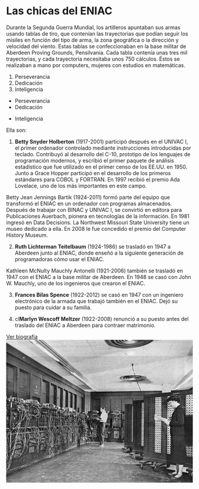 # Las chicas del ENIAC
Durante la Segunda Guerra Mundial, los artilleros apuntaban sus armas usando tablas de tiro, que contenían las trayectorias que podían seguir los misiles en función del tipo de arma, la zona geográfica o la dirección y velocidad del viento. Estas tablas se confeccionaban en la base militar de Aberdeen Proving Grounds, Pensilvania. Cada tabla contenía unas tres mil trayectorias, y cada trayectoria necesitaba unos 750 cálculos. Éstos se realizaban a mano por computers, mujeres con estudios en matemáticas.

1. Perseverancia
2. Dedicación
3. Inteligencia

* Perseverancia
* Dedicación
+ Inteligencia


Ella son:

1. **Betty Snyder Holberton** (1917-2001) participó después en el UNIVAC I, el primer ordenador controlado mediante instrucciones introducidas por teclado. Contribuyó al desarrollo del C-10,  prototipo de los lenguajes de programación modernos, y escribió el primer paquete de análisis estadístico que fue utilizado en el primer censo de los EE.UU. en 1950. Junto a Grace Hopper participó en el desarrollo de los primeros estándares para COBOL y FORTRAN. En 1997 recibió el premio Ada Lovelace, uno de los más importantes  en este campo.

Betty Jean Jennings Bartik (1924-2011) formó parte del equipo que transformó el ENIAC en un ordenador con programas almacenados. Después de trabajar con BINAC y UNIVAC I, se convirtió en editora para Publicaciones Auerbach, pionera en tecnologías de la información. En 1981 ingresó en Data Decisions. La Northwest Missouri State University tiene un museo dedicado a ella. En 2008 le fue concedido el premio del Computer History Museum.

2. **Ruth Lichterman Teitelbaum** (1924-1986) se trasladó en 1947 a Aberdeen junto al ENIAC, donde enseñó a la siguiente generación de programadoras cómo usar el ENIAC.

Kathleen McNulty Mauchly Antonelli (1921-2006) también se trasladó en 1947 con el ENIAC a la base militar de Aberdeen. En 1948 se casó con John W. Mauchly, uno de los ingenieros que crearon el ENIAC.

3. **Frances Bilas Spence** (1922-2012) se casó en 1947 con un ingeniero electrónico de la armada que trabajó también en el ENIAC. Dejó su puesto para cuidar a su familia.

4. cl**Marlyn Wescoff Meltzer** (1922-2008)​ renunció a su puesto antes del traslado del ENIAC a Aberdeen para contraer matrimonio.

[Ver biografía](https://mujeresconciencia.com/2017/09/29/las-chicas-del-eniac-1946-1955/)
![alt text](https://github.com/Victormm95/Super_heroinas/blob/main/Eniac.jpg "Trabajando en ENIAC")